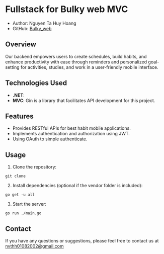 # Fullstack for Bulky web MVC

- Author: Nguyen Ta Huy Hoang
- GitHub: [Bulky_web](https://github.com/NguyenTaHuyHoang)

## Overview

Our backend empowers users to create schedules, build habits, and enhance productivity with ease through reminders and personalized goal-setting for activities, studies, and work in a user-friendly mobile interface.

## Technologies Used

- **.NET**:
- **MVC**: Gin is a library that facilitates API development for this project.

## Features

- Provides RESTful APIs for best habit mobile applications.
- Implements authentication and authorization using JWT.
- Using OAuth to simple authenticate.

## Usage

1. Clone the repository:

```
git clone 
```

2. Install dependencies (optional if the vendor folder is included):

```
go get -u all
```

3. Start the server:

```
go run ./main.go
```


## Contact

If you have any questions or suggestions, please feel free to contact us at nvthh01082002@gmail.com

